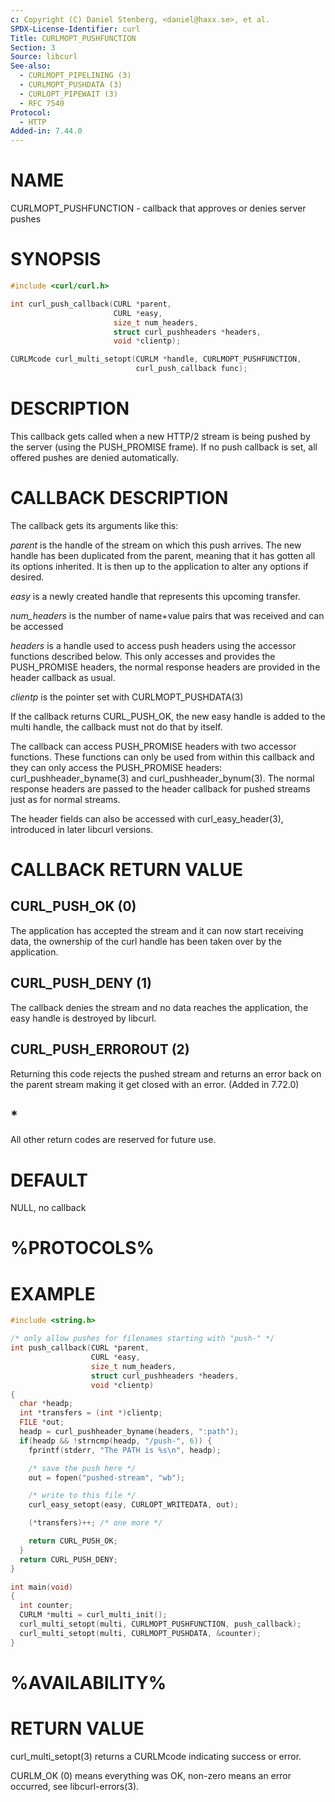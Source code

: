 ```yaml
---
c: Copyright (C) Daniel Stenberg, <daniel@haxx.se>, et al.
SPDX-License-Identifier: curl
Title: CURLMOPT_PUSHFUNCTION
Section: 3
Source: libcurl
See-also:
  - CURLMOPT_PIPELINING (3)
  - CURLMOPT_PUSHDATA (3)
  - CURLOPT_PIPEWAIT (3)
  - RFC 7540
Protocol:
  - HTTP
Added-in: 7.44.0
---
```


# NAME

CURLMOPT_PUSHFUNCTION - callback that approves or denies server pushes

# SYNOPSIS

~~~c
#include <curl/curl.h>

int curl_push_callback(CURL *parent,
                       CURL *easy,
                       size_t num_headers,
                       struct curl_pushheaders *headers,
                       void *clientp);

CURLMcode curl_multi_setopt(CURLM *handle, CURLMOPT_PUSHFUNCTION,
                            curl_push_callback func);
~~~

# DESCRIPTION

This callback gets called when a new HTTP/2 stream is being pushed by the
server (using the PUSH_PROMISE frame). If no push callback is set, all offered
pushes are denied automatically.

# CALLBACK DESCRIPTION

The callback gets its arguments like this:

*parent* is the handle of the stream on which this push arrives. The new
handle has been duplicated from the parent, meaning that it has gotten all its
options inherited. It is then up to the application to alter any options if
desired.

*easy* is a newly created handle that represents this upcoming transfer.

*num_headers* is the number of name+value pairs that was received and can
be accessed

*headers* is a handle used to access push headers using the accessor
functions described below. This only accesses and provides the PUSH_PROMISE
headers, the normal response headers are provided in the header callback as
usual.

*clientp* is the pointer set with CURLMOPT_PUSHDATA(3)

If the callback returns CURL_PUSH_OK, the new easy handle is added to the
multi handle, the callback must not do that by itself.

The callback can access PUSH_PROMISE headers with two accessor
functions. These functions can only be used from within this callback and they
can only access the PUSH_PROMISE headers: curl_pushheader_byname(3) and
curl_pushheader_bynum(3). The normal response headers are passed to the
header callback for pushed streams just as for normal streams.

The header fields can also be accessed with curl_easy_header(3),
introduced in later libcurl versions.

# CALLBACK RETURN VALUE

## CURL_PUSH_OK (0)

The application has accepted the stream and it can now start receiving data,
the ownership of the curl handle has been taken over by the application.

## CURL_PUSH_DENY (1)

The callback denies the stream and no data reaches the application, the easy
handle is destroyed by libcurl.

## CURL_PUSH_ERROROUT (2)

Returning this code rejects the pushed stream and returns an error back on the
parent stream making it get closed with an error. (Added in 7.72.0)

## *

All other return codes are reserved for future use.

# DEFAULT

NULL, no callback

# %PROTOCOLS%

# EXAMPLE

~~~c
#include <string.h>

/* only allow pushes for filenames starting with "push-" */
int push_callback(CURL *parent,
                  CURL *easy,
                  size_t num_headers,
                  struct curl_pushheaders *headers,
                  void *clientp)
{
  char *headp;
  int *transfers = (int *)clientp;
  FILE *out;
  headp = curl_pushheader_byname(headers, ":path");
  if(headp && !strncmp(headp, "/push-", 6)) {
    fprintf(stderr, "The PATH is %s\n", headp);

    /* save the push here */
    out = fopen("pushed-stream", "wb");

    /* write to this file */
    curl_easy_setopt(easy, CURLOPT_WRITEDATA, out);

    (*transfers)++; /* one more */

    return CURL_PUSH_OK;
  }
  return CURL_PUSH_DENY;
}

int main(void)
{
  int counter;
  CURLM *multi = curl_multi_init();
  curl_multi_setopt(multi, CURLMOPT_PUSHFUNCTION, push_callback);
  curl_multi_setopt(multi, CURLMOPT_PUSHDATA, &counter);
}
~~~

# %AVAILABILITY%

# RETURN VALUE

curl_multi_setopt(3) returns a CURLMcode indicating success or error.

CURLM_OK (0) means everything was OK, non-zero means an error occurred, see
libcurl-errors(3).
